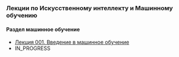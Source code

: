### Лекции по Искусственному интеллекту и Машинному обучению

#### Раздел машинное обучение
- [Лекция 001. Введение в машинное обучение](lecture-001/)
- IN_PROGRESS